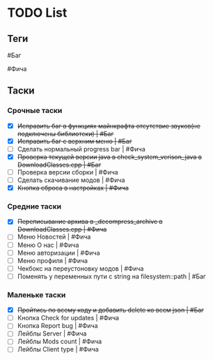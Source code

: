 ﻿# TODO List

## Теги

#Баг

#Фича

## Таски

### Срочные таски 

- [x] ~~Исправить баг в функциях майнкрафта отсутствие звуков(не подключены библиотеки) | #Баг~~
- [x] ~~Исправить баг с верхним меню | #Баг~~
- [ ] Сделать нормальный progress bar | #Фича
- [x] ~~Проверка текущей версии java в check_system_verison_java в DownloadClasses.cpp | #Баг~~
- [ ] Проверка версии сборки | #Фича
- [ ] Сделать скачивание модов | #Фича
- [x] ~~Кнопка сброса в настройках | #Фича~~

### Средние таски

- [x] ~~Переписывание архива в _decompress_archive в DownloadClasses.cpp | #Фича~~
- [ ] Меню Новостей | #Фича
- [ ] Меню О нас | #Фича
- [ ] Меню авторизации | #Фича
- [ ] Меню профиля | #Фича
- [ ] Чекбокс на переустоновку модов | #Фича
- [ ] Поменять у переменных пути с string на filesystem::path | #Баг

### Маленьке таски

- [x] ~~Пройтись по всему коду и добавить delete ко всем json | #Баг~~
- [ ] Кнопка Check for updates | #Фича
- [ ] Кнопка Report bug | #Фича
- [ ] Лейблы Server | #Фича
- [ ] Лейблы Mods count | #Фича
- [ ] Лейблы Client type | #Фича